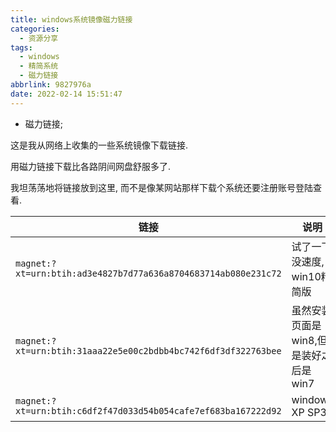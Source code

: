 ```yaml
---
title: windows系统镜像磁力链接
categories:
  - 资源分享
tags:
  - windows
  - 精简系统
  - 磁力链接
abbrlink: 9827976a
date: 2022-02-14 15:51:47
---
```


* 磁力链接;

<!-- more -->

这是我从网络上收集的一些系统镜像下载链接.

用磁力链接下载比各路阴间网盘舒服多了.

我坦荡荡地将链接放到这里, 而不是像某网站那样下载个系统还要注册账号登陆查看.


| 链接 | 说明 |
| --- | --- |
| `magnet:?xt=urn:btih:ad3e4827b7d77a636a8704683714ab080e231c72` | 试了一下没速度, win10精简版 |
| `magnet:?xt=urn:btih:31aaa22e5e00c2bdbb4bc742f6df3df322763bee` | 虽然安装页面是win8,但是装好之后是win7 |
| `magnet:?xt=urn:btih:c6df2f47d033d54b054cafe7ef683ba167222d92` | windows XP SP3 |
